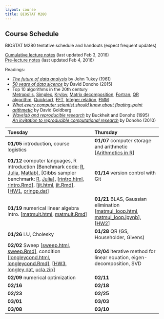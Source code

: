 ```yaml
---
layout: course
title: BIOSTAT M280
---
```


## Course Schedule

BIOSTAT M280 tentative schedule and handouts (expect frequent updates)

[Cumulative lecture notes](./BiostatM280-2016-Winter-LecNotes.pdf) (last updated Feb 3, 2016)  
[Pre-lecture notes](./BiostatM280-2016-Winter-Pre-LecNotes.pdf) (last updated Feb 4, 2016)


Readings:  

* [_The future of data analysis_](./readings/Tukey61FutureDataAnalysis.pdf) by John Tukey (1961) 
* [_50 years of data sicence_](./readings/Donoho15FiftyYearsDataScience.pdf) by David Donoho (2015)  
* Top 10 algorithms in the 20th century  
[Metropolis](readings/metropolis.pdf), [Simplex](readings/simplex.pdf), [Krylov](readings/krylov.pdf), [Matrix decomposition](readings/decomp.pdf), [Fortran](readings/fortran.pdf), [QR algorithm](readings/qr.pdf), [Quicksort](readings/qsort.pdf), [FFT](readings/fft.pdf), [Integer relation](readings/integer.pdf), [FMM](readings/fmm.pdf)  
* [_What every computer scientist should know about floating-point arithmetic_](readings/Goldberg91FloatingPoint.pdf) by David Goldberg  
* [_Wavelab and reproducible research_](http://statweb.stanford.edu/~donoho/Reports/1995/wavelab.pdf) by Buckheit and Donoho (1995)  
[_An invitation to reproducible computational research_](http://biostatistics.oxfordjournals.org/content/11/3/385.full) by Donoho (2010)  


| Tuesday | Thursday |
|:-----------|:------------|
| **01/05** introduction, course logistics | **01/07** computer storage and arithmetic \[[Arithmetics in R](./numbers.html)\] |
| **01/12** computer languages, R introduction \[Benchmark code: [R](http://r.research.att.com/benchmarks/R-benchmark-25.R), [Julia](./benchmark_julia.jl), [Matlab](./benchmark_matlab.m)\], \[Gibbs sampler benchmark: [R](./gibbs_r.html), [Julia](./gibbs_julia.html)\], \[[rintro.html](./rintro.html), [rintro.Rmd](./rintro.Rmd)\], \[[jit.html](./jit.html), [jit.Rmd](./jit.Rmd)\], \[[HW1](./biostat_m280_2016_hw1.pdf), [oringp.dat](./oringp.dat)\] | **01/14** version control with Git |
| **01/19** numerical linear algebra intro. \[[matmult.html](./matmult.html), [matmult.Rmd](./matmult.Rmd)\] | **01/21** BLAS, Gaussian elimination \[[matmul_loop.html](./matmul_loop.html), [matmul_loop.ipynb](./matmul_loop.ipynb)\], \[[HW2](./biostat_m280_2016_hw2.pdf)\] |
| **01/26** LU, Cholesky | **01/28** QR (GS, Householder, Givens)  |
| **02/02** Sweep \[[sweep.html](./sweep.html), [sweep.Rmd](./sweep.Rmd)\], condition \[[longleycond.html](./longleycond.html), [longleycond.Rmd](./longleycond.Rmd)\], \[[HW3](./biostat_m280_2016_hw3.pdf), [longley.dat](./longley.dat), [ucla.zip](./ucla.zip)\] | **02/04** iterative method for linear equation, eigen-decomposition, SVD |
| **02/09** numerical optimization | **02/11** |
| **02/16** | **02/18** |
| **02/23** | **02/25** |
| **03/01** | **03/03** |
| **03/08** | **03/10** |
